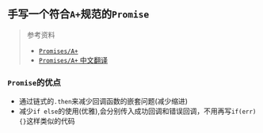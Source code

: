 ## 手写一个符合`A+`规范的`Promise`

> 参考资料
> * [`Promises/A+`](https://promisesaplus.com/)
> * [`Promises/A+` 中文翻译](https://juejin.im/post/5b6161e6f265da0f8145fb72)


### `Promise`的优点
* 通过链式的`.then`来减少回调函数的嵌套问题(减少缩进)
* 减少`if else`的使用(优雅),会分别传入成功回调和错误回调，不用再写`if(err){}`这样类似的代码
